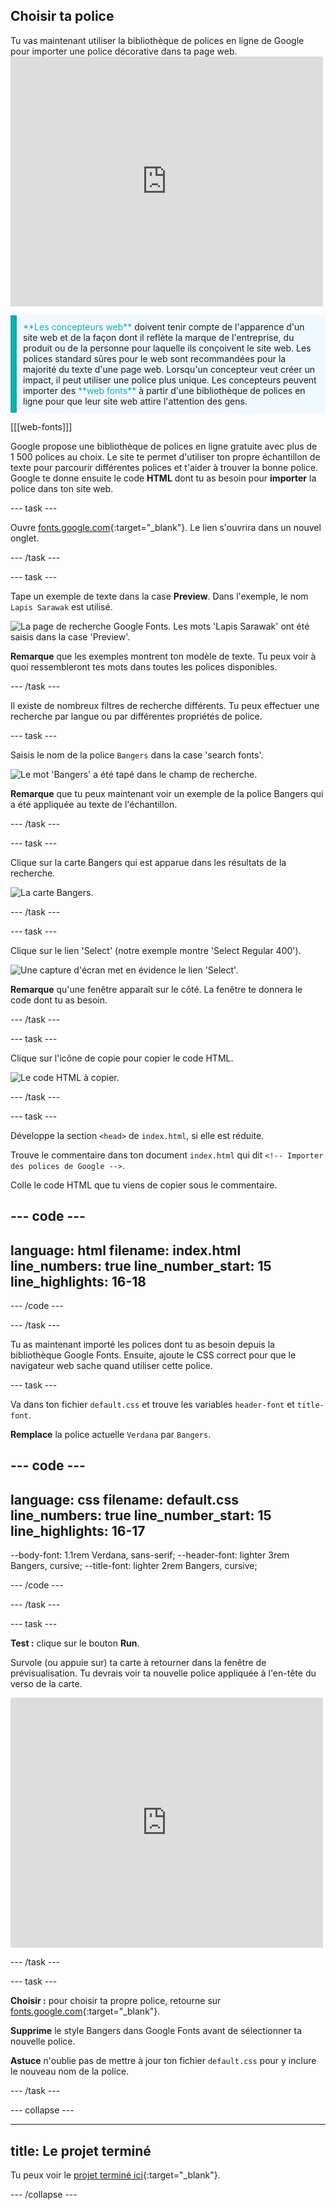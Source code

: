 ## Choisir ta police

<div style="display: flex; flex-wrap: wrap">
<div style="flex-basis: 200px; flex-grow: 1; margin-right: 15px;">
Tu vas maintenant utiliser la bibliothèque de polices en ligne de Google pour importer une police décorative dans ta page web.
</div>
<div>
<iframe src="https://editor.raspberrypi.org/fr-FR/embed/viewer/flip-treat-webcards-step-5" width="500" height="400" frameborder="0" marginwidth="0" marginheight="0" allowfullscreen> </iframe>
</div>
</div>

<p style="border-left: solid; border-width:10px; border-color: #0faeb0; background-color: aliceblue; padding: 10px;">
<span style="color: #0faeb0">**Les concepteurs web**</span> doivent tenir compte de l'apparence d'un site web et de la façon dont il reflète la marque de l'entreprise, du produit ou de la personne pour laquelle ils conçoivent le site web. Les polices standard sûres pour le web sont recommandées pour la majorité du texte d'une page web. Lorsqu'un concepteur veut créer un impact, il peut utiliser une police plus unique. Les concepteurs peuvent importer des <span style="color: #0faeb0">**web fonts**</span> à partir d'une bibliothèque de polices en ligne pour que leur site web attire l'attention des gens.</p>

[[[web-fonts]]]

Google propose une bibliothèque de polices en ligne gratuite avec plus de 1 500 polices au choix. Le site te permet d'utiliser ton propre échantillon de texte pour parcourir différentes polices et t'aider à trouver la bonne police. Google te donne ensuite le code **HTML** dont tu as besoin pour **importer** la police dans ton site web.

--- task ---

Ouvre [fonts.google.com](https://fonts.google.com/){:target="_blank"}. Le lien s'ouvrira dans un nouvel onglet.

--- /task ---

--- task ---

Tape un exemple de texte dans la case **Preview**. Dans l'exemple, le nom `Lapis Sarawak` est utilisé.

![La page de recherche Google Fonts. Les mots 'Lapis Sarawak' ont été saisis dans la case 'Preview'.](images/custom.png)

**Remarque** que les exemples montrent ton modèle de texte. Tu peux voir à quoi ressembleront tes mots dans toutes les polices disponibles.

--- /task ---

Il existe de nombreux filtres de recherche différents. Tu peux effectuer une recherche par langue ou par différentes propriétés de police.

--- task ---

Saisis le nom de la police `Bangers` dans la case 'search fonts'.

![Le mot 'Bangers' a été tapé dans le champ de recherche.](images/bangers.png)

**Remarque** que tu peux maintenant voir un exemple de la police Bangers qui a été appliquée au texte de l'échantillon.

--- /task ---

--- task ---

Clique sur la carte Bangers qui est apparue dans les résultats de la recherche.

![La carte Bangers.](images/bangers-card.PNG)

--- /task ---

--- task ---

Clique sur le lien 'Select' (notre exemple montre 'Select Regular 400').

![Une capture d'écran met en évidence le lien 'Select'.](images/select-style.png)

**Remarque** qu'une fenêtre apparaît sur le côté. La fenêtre te donnera le code dont tu as besoin.

--- /task ---

--- task ---

Clique sur l'icône de copie pour copier le code HTML.

![Le code HTML à copier.](images/html.png)

--- /task ---

--- task ---

Développe la section `<head>` de `index.html`, si elle est réduite.

Trouve le commentaire dans ton document `index.html` qui dit `<!-- Importer des polices de Google -->`.

Colle le code HTML que tu viens de copier sous le commentaire.

--- code ---
---
language: html
filename: index.html
line_numbers: true
line_number_start: 15
line_highlights: 16-18
---
  <!-- Importer des polices depuis Google -->
  <link rel="preconnect" href="https://fonts.googleapis.com">
  <link rel="preconnect" href="https://fonts.gstatic.com" crossorigin>
  <link href="https://fonts.googleapis.com/css2?family=Bangers&display=swap" rel="stylesheet">

--- /code ---

--- /task ---

Tu as maintenant importé les polices dont tu as besoin depuis la bibliothèque Google Fonts. Ensuite, ajoute le CSS correct pour que le navigateur web sache quand utiliser cette police.

--- task ---

Va dans ton fichier `default.css` et trouve les variables `header-font` et `title-font`.

**Remplace** la police actuelle `Verdana` par `Bangers`.

--- code ---
---
language: css
filename: default.css
line_numbers: true
line_number_start: 15
line_highlights: 16-17
---
  --body-font: 1.1rem Verdana, sans-serif;
  --header-font: lighter 3rem Bangers, cursive;
  --title-font: lighter 2rem Bangers, cursive;

--- /code ---

--- /task ---

--- task ---

**Test :** clique sur le bouton **Run**.

Survole (ou appuie sur) ta carte à retourner dans la fenêtre de prévisualisation. Tu devrais voir ta nouvelle police appliquée à l'en-tête du verso de la carte.

<div>
<iframe src="https://editor.raspberrypi.org/fr-FR/embed/viewer/flip-treat-webcards-step-5" width="500" height="400" frameborder="0" marginwidth="0" marginheight="0" allowfullscreen> </iframe>
</div>

--- /task ---

--- task ---

**Choisir :** pour choisir ta propre police, retourne sur [fonts.google.com](https://fonts.google.com/){:target="_blank"}.

**Supprime** le style Bangers dans Google Fonts avant de sélectionner ta nouvelle police.

**Astuce** n'oublie pas de mettre à jour ton fichier `default.css` pour y inclure le nouveau nom de la police.

--- /task ---

--- collapse ---

---
title: Le projet terminé
---

Tu peux voir le [projet terminé ici](https://editor.raspberrypi.org/fr-FR/projects/flip-treat-webcards-step-5){:target="_blank"}.

--- /collapse ---
